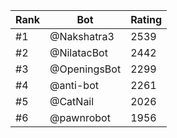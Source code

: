 Rank|Bot|Rating
---|---|---
#1|@Nakshatra3|2539
#2|@NilatacBot|2442
#3|@OpeningsBot|2299
#4|@anti-bot|2261
#5|@CatNail|2026
#6|@pawnrobot|1956
